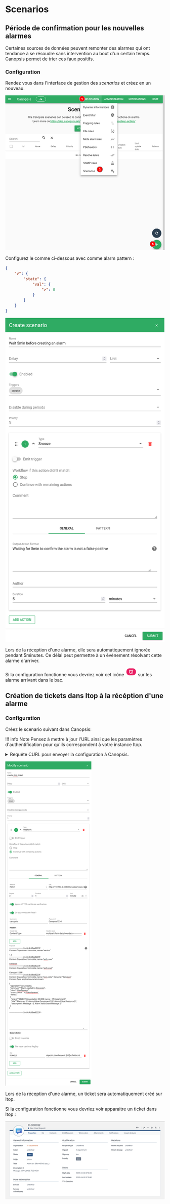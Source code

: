 # Scenarios

## Période de confirmation pour les nouvelles alarmes

Certaines sources de données peuvent remonter des alarmes qui ont tendance à se résoudre sans intervention au bout d'un certain temps.
Canopsis permet de trier ces faux positifs.

### Configuration

Rendez vous dans l'interface de gestion des *scenarios* et créez en un nouveau.

![Nouveau scenario](./img/scn_snooze_new_scn.png)

Configurez le comme ci-dessous avec comme alarm pattern :
```json
{
    "v": {
        "state": {
            "val": {
                ">": 0
            }
        }
    }
}
```

![Configuration scenario](./img/scn_snooze_configuration.png)

Lors de la réception d'une alarme, elle sera automatiquement ignorée pendant 5minutes. Ce délai peut permettre à un évènement résolvant cette alarme d'arriver.

Si la configuration fonctionne vous devriez voir cet icône ![Icone snooze](img/scn_snooze_result.png) sur les alarme arrivant dans le bac.

## Création de tickets dans Itop à la récéption d'une alarme

### Configuration

Créez le scenario suivant dans Canopsis:

!!! info Note
	Pensez à mettre à jour l'URL ainsi que les paramètres d'authentification pour qu'ils correspondent à votre instance Itop.

<details>

<summary>Requête CURL pour envoyer la configuration à Canopsis.</summary>
```bash
curl -X POST -u root:root -H "Content-type: application/json" -d '{
	"name" : "create_itop_ticket",
	"author" : "root",
	"enabled" : true,
	"disable_during_periods" : [ ],
	"triggers" : [
		"create"
	],
	"actions" : [
		{
			"type" : "webhook",
			"comment" : "",
			"parameters" : {
				"declare_ticket" : {
					"empty_response" : false,
					"is_regexp" : true,
					"ticket_id" : "objects\\.UserRequest::.*\\.fields\\.friendlyname"
				},
				"request" : {
					"auth" : {
						"username" : "admin",
						"password" : "ChAtX713IHw8"
					},
					"headers" : {
						"Content-type" : "application/x-www-form-urlencoded"
					},
					"method" : "POST",
					"payload" : "json_data={\n  \"operation\":\"core/create\",\n  \"comment\":\"Alarm created by Canopsis\",\n  \"class\":\"UserRequest\",\n  \"output_fields\":\"id, friendlyname\",\n  \"fields\":\n  {\n    \"org_id\":\"SELECT Organization WHERE name = \\\"Demo\\\"\",\n    \"title\":\"Alarm on : {{ .Alarm.Value.Component }} {{ .Alarm.Value.Resource }}\",\n    \"description\":\"Message : {{ .Alarm.Value.State.Message }}\",\n    \"functionalcis_list\" : [{\"functionalci_id\":\"SELECT Server WHERE name=\\\"{{ .Alarm.Value.Component}}\\\"\"}]\n  }\n}",
					"skip_verify" : true,
					"url" : "http://itop/webservices/rest.php?version=1.3&login_mode=basic"
				},
				"retry_count" : 3,
				"retry_delay" : {
					"unit" : "m",
					"value" : 1
				}
			},
			"alarm_patterns" : [
				{
					"v" : {
						"state" : {
							"val" : {
								">" : 0
							}
						}
					}
				}
			],
			"entity_patterns" : null,
			"drop_scenario_if_not_matched" : false,
			"emit_trigger" : false
		}
	],
	"priority" : 3,
	"delay" : null
}' 'http://localhost:8082/api/v4/scenarios'
```

</details>

![Configuration Webhook ITOP](./img/scn_itop_config.png)



Lors de la réception d'une alarme, un ticket sera automatiquement créé sur Itop.

Si la configuration fonctionne vous devriez voir apparaitre un ticket dans Itop :

![Ticket dans l'interface Itop](./img/scn_itop_ticket.png)
